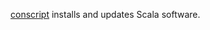 [conscript][cs] installs and updates Scala software.

[cs]: https://github.com/foundweekends/conscript

